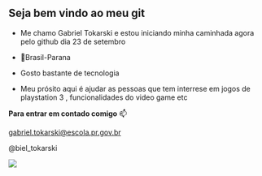 ## Seja bem vindo ao meu git


- Me chamo Gabriel Tokarski e estou iniciando minha caminhada agora pelo github dia 23 de setembro
- 📌Brasil-Parana

-  Gosto bastante de tecnologia
-  Meu prósito aqui é  ajudar as pessoas que tem interrese em jogos de playstation 3 , funcionalidades do video game etc

 **Para entrar em  contado comigo** 📫
 
 gabriel.tokarski@escola.pr.gov.br
 
 @biel_tokarski

![](https://media.tenor.com/PFtVYCdROYoAAAAi/crash-bandicoot-dance.gif)
